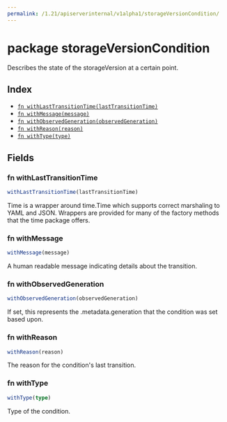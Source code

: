 ```yaml
---
permalink: /1.21/apiserverinternal/v1alpha1/storageVersionCondition/
---
```


# package storageVersionCondition

Describes the state of the storageVersion at a certain point.

## Index

* [`fn withLastTransitionTime(lastTransitionTime)`](#fn-withlasttransitiontime)
* [`fn withMessage(message)`](#fn-withmessage)
* [`fn withObservedGeneration(observedGeneration)`](#fn-withobservedgeneration)
* [`fn withReason(reason)`](#fn-withreason)
* [`fn withType(type)`](#fn-withtype)

## Fields

### fn withLastTransitionTime

```ts
withLastTransitionTime(lastTransitionTime)
```

Time is a wrapper around time.Time which supports correct marshaling to YAML and JSON.  Wrappers are provided for many of the factory methods that the time package offers.

### fn withMessage

```ts
withMessage(message)
```

A human readable message indicating details about the transition.

### fn withObservedGeneration

```ts
withObservedGeneration(observedGeneration)
```

If set, this represents the .metadata.generation that the condition was set based upon.

### fn withReason

```ts
withReason(reason)
```

The reason for the condition's last transition.

### fn withType

```ts
withType(type)
```

Type of the condition.